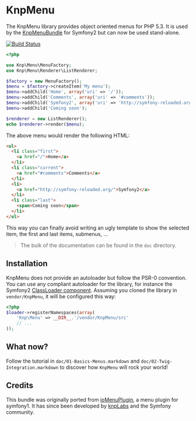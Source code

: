 KnpMenu
=======

The KnpMenu library provides object oriented menus for PHP 5.3.
It is used by the [KnpMenuBundle](https://github.com/KnpLabs/KnpMenuBundle) for Symfony2
but can now be used stand-alone.

[![Build Status](https://secure.travis-ci.org/KnpLabs/KnpMenu.png)](http://travis-ci.org/KnpLabs/KnpMenu)

```php
<?php

use Knp\Menu\MenuFactory;
use Knp\Menu\Renderer\ListRenderer;

$factory = new MenuFactory();
$menu = $factory->createItem('My menu');
$menu->addChild('Home', array('uri' => '/'));
$menu->addChild('Comments', array('uri' => '#comments'));
$menu->addChild('Symfony2', array('uri' => 'http://symfony-reloaded.org/'));
$menu->addChild('Coming soon');

$renderer = new ListRenderer();
echo $renderer->render($menu);
```

The above menu would render the following HTML:

```html
<ul>
  <li class="first">
    <a href="/">Home</a>
  </li>
  <li class="current">
    <a href="#comments">Comments</a>
  </li>
  <li>
    <a href="http://symfony-reloaded.org/">Symfony2</a>
  </li>
  <li class="last">
    <span>Coming soon</span>
  </li>
</ul>
```

This way you can finally avoid writing an ugly template to show the selected item,
the first and last items, submenus, ...

> The bulk of the documentation can be found in the `doc` directory.

## Installation

KnpMenu does not provide an autoloader but follow the PSR-0 convention. You
can use any compliant autoloader for the library, for instance the Symfony2
[ClassLoader component](https://github.com/symfony/ClassLoader).
Assuming you cloned the library in `vendor/KnpMenu`, it will be configured
this way:

```php
<?php
$loader->registerNamespaces(array(
    'Knp\Menu' => __DIR__.'/vendor/KnpMenu/src'
    // ...
));
```

## What now?

Follow the tutorial in `doc/01-Basics-Menus.markdown` and `doc/02-Twig-Integration.markdown`
to discover how `KnpMenu` will rock your world!

## Credits

This bundle was originally ported from [ioMenuPlugin](http://github.com/weaverryan/ioMenuPlugin),
a menu plugin for symfony1. It has since been developed by [knpLabs](http://www.knplabs.com) and
the Symfony community.
